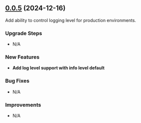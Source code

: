 ## [0.0.5](https://github.com/Cloudzero/cloudzero-insights-controller/compare/v0.0.5...v0.0.4) (2024-12-16)

Add ability to control logging level for production environments.

### Upgrade Steps

- N/A

### New Features

- **Add log level support with info level default**

### Bug Fixes

- N/A

### Improvements

- N/A
